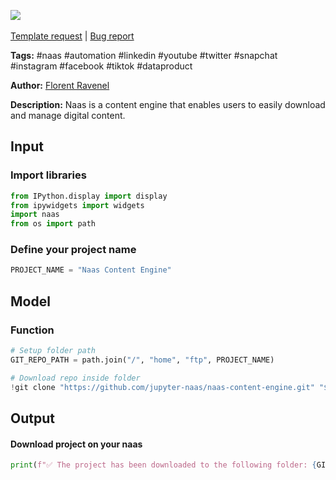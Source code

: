 <a href="https://app.naas.ai/user-redirect/naas/downloader?url=https://raw.githubusercontent.com/jupyter-naas/awesome-notebooks/master/Naas/Naas_Download_Content_Engine.ipynb" target="_parent"><img src="https://naasai-public.s3.eu-west-3.amazonaws.com/open_in_naas.svg"/></a><br><br><a href="https://github.com/jupyter-naas/awesome-notebooks/issues/new?assignees=&labels=&template=template-request.md&title=Tool+-+Action+of+the+notebook+">Template request</a> | <a href="https://github.com/jupyter-naas/awesome-notebooks/issues/new?assignees=&labels=bug&template=bug_report.md&title=Naas+-+Download+Content+Engine:+Error+short+description">Bug report</a>

**Tags:** #naas #automation #linkedin #youtube #twitter #snapchat #instagram #facebook #tiktok #dataproduct

**Author:** [Florent Ravenel](https://www.linkedin.com/in/florent-ravenel/)

**Description:** Naas is a content engine that enables users to easily download and manage digital content.

## Input

### Import libraries


```python
from IPython.display import display
from ipywidgets import widgets
import naas
from os import path
```

### Define your project name


```python
PROJECT_NAME = "Naas Content Engine"
```

## Model

### Function


```python
# Setup folder path
GIT_REPO_PATH = path.join("/", "home", "ftp", PROJECT_NAME)

# Download repo inside folder
!git clone "https://github.com/jupyter-naas/naas-content-engine.git" "$GIT_REPO_PATH"
```

## Output

#### Download project on your naas


```python
print(f"✅ The project has been downloaded to the following folder: {GIT_REPO_PATH}.")
```


```python

```
